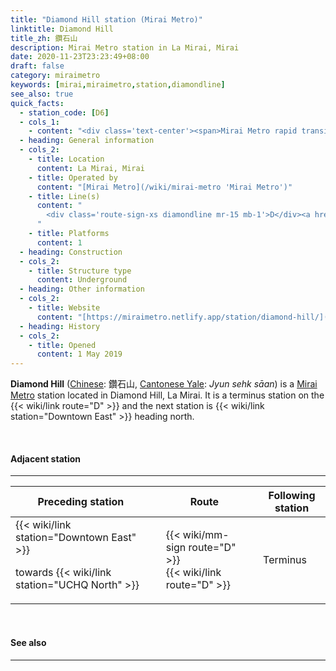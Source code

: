 ```yaml
---
title: "Diamond Hill station (Mirai Metro)"
linktitle: Diamond Hill
title_zh: 鑽石山
description: Mirai Metro station in La Mirai, Mirai
date: 2020-11-23T23:23:49+08:00
draft: false
category: miraimetro
keywords: [mirai,miraimetro,station,diamondline]
see_also: true
quick_facts:
  - station_code: [D6]
  - cols_1:
    - content: "<div class='text-center'><span>Mirai Metro rapid transit station</span></div>"
  - heading: General information
  - cols_2:
    - title: Location
      content: La Mirai, Mirai
    - title: Operated by
      content: "[Mirai Metro](/wiki/mirai-metro 'Mirai Metro')"
    - title: Line(s)
      content: "
        <div class='route-sign-xs diamondline mr-15 mb-1'>D</div><a href='/wiki/diamond-line' title='Diamond Line'>Diamond Line</a>
      "
    - title: Platforms
      content: 1
  - heading: Construction
  - cols_2:
    - title: Structure type
      content: Underground
  - heading: Other information
  - cols_2:
    - title: Website
      content: "[https://miraimetro.netlify.app/station/diamond-hill/](/station/diamond-hill)"
  - heading: History
  - cols_2:
    - title: Opened
      content: 1 May 2019
---
```


**Diamond Hill** ([Chinese](https://en.wikipedia.org/wiki/Traditional_Chinese_characters "Traditional Chinese characters"): 鑽石山, [Cantonese Yale](https://en.wikipedia.org/wiki/Yale_romanization_of_Cantonese "Yale romanization of Cantonese"): *Jyun sehk sāan*) is a [Mirai Metro]() station located in Diamond Hill, La Mirai. It is a terminus station on the {{< wiki/link route="D" >}} and the next station is {{< wiki/link station="Downtown East" >}} heading north.

<br>

#### Adjacent station

---

<div class="table-responsive">
  <table class="table table-bordered table-600 text-center">
    <thead class="thead-light">
      <tr>
        <th class="w-35">Preceding station</th>
        <th colspan="3">Route</th>
        <th class="w-35">Following station</th>
      </tr>
    </thead>
    <tbody>
      <tr>
        <td>
          {{< wiki/link station="Downtown East" >}}
          <p class="small font-italic mb-0">towards {{< wiki/link station="UCHQ North" >}}</p>
        </td>
        <td class="diamondline"></td>
        <td class="w-30">
          <div class="mb-05">
            {{< wiki/mm-sign route="D" >}}
          </div>
          {{< wiki/link route="D" >}}
        </td>
        <td class="diamondline"></td>
        <td class="font-italic">Terminus</td>
      </tr>
    </tbody>
  </table>
</div>

<br>

#### See also

---